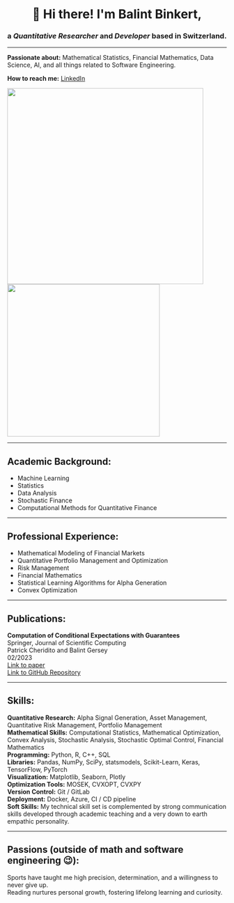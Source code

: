 <!DOCTYPE html>
<html lang="en">
  <head>
  </head>
  <body>
    <div class="container">
      <h1 align="center">👋 Hi there! I'm Balint Binkert,</h1>
      <h3 align="center">a <em>Quantitative Researcher</em> and <em>Developer</em> based in Switzerland.</h3>
      <hr>
      <p><strong>Passionate about:</strong> Mathematical Statistics, Financial Mathematics, Data Science, AI, and all things related to Software Engineering.</p>
      <p><strong>How to reach me:</strong> <a href="https://www.linkedin.com/in/balintgersey/">LinkedIn</a></p>
      <p float="left">
        <img src="https://github-readme-stats.vercel.app/api?username=balintg1994&&count_private=true&show_icons=true&hide_border=true&locale=en&custom_title=&title_color=142d70&icon_color=142d70&cache_seconds=3600" width="450" />
        <img src="https://github-readme-stats.vercel.app/api/top-langs/?username=balintg1994&layout=compact&hide_border=true&title_color=142d70" width="350"/>
      </p>
      <hr>
      <h2>Academic Background:</h2>
      <ul>
        <li>Machine Learning</li>
        <li>Statistics</li>
        <li>Data Analysis</li>
        <li>Stochastic Finance</li>
        <li>Computational Methods for Quantitative Finance</li>
      </ul>
      <hr>
      <h2>Professional Experience:</h2>
      <ul>
        <li>Mathematical Modeling of Financial Markets</li>
        <li>Quantitative Portfolio Management and Optimization</li>
        <li>Risk Management</li>
        <li>Financial Mathematics</li>
        <li>Statistical Learning Algorithms for Alpha Generation</li>
        <li>Convex Optimization</li>
      </ul>
      <hr>
      <h2>Publications:</h2>
      <p><strong>Computation of Conditional Expectations with Guarantees</strong><br>
      Springer, Journal of Scientific Computing<br>
      Patrick Cheridito and Balint Gersey<br>
      02/2023<br>
      <a href="https://link.springer.com/article/10.1007/s10915-023-02130-8">Link to paper</a> <br>
      <a href="https://github.com/balintg1994/conditional_expectation_with_guarantees">Link to GitHub Repository</a></p>
      <hr>
      <h2>Skills:</h2>
      <p><strong>Quantitative Research:</strong> Alpha Signal Generation, Asset Management, Quantitative Risk Management, Portfolio Management<br>
      <strong>Mathematical Skills:</strong> Computational Statistics, Mathematical Optimization, Convex Analysis, Stochastic Analysis, Stochastic Optimal Control, Financial Mathematics<br>
      <strong>Programming:</strong> Python, R, C++, SQL<br>
      <strong>Libraries:</strong> Pandas, NumPy, SciPy, statsmodels, Scikit-Learn, Keras, TensorFlow, PyTorch<br>
      <strong>Visualization:</strong> Matplotlib, Seaborn, Plotly<br>
      <strong>Optimization Tools:</strong> MOSEK, CVXOPT, CVXPY<br>
      <strong>Version Control:</strong> Git / GitLab<br>
      <strong>Deployment:</strong> Docker, Azure, CI / CD pipeline<br>
      <strong>Soft Skills:</strong> My technical skill set is complemented by strong communication skills developed through academic teaching and a very down to earth empathic personality.</p>
      <hr>
      <h2>Passions (outside of math and software engineering 😉):</h2>
      <p>Sports have taught me high precision, determination, and a willingness to never give up.<br>
      Reading nurtures personal growth, fostering lifelong learning and curiosity.</p>
    </div>
  </body>
  </html>


<!---
balintg1994/balintg1994 is a ✨ special ✨ repository because its `README.md` (this file) appears on your GitHub profile.
You can click the Preview link to take a look at your changes.
--->
